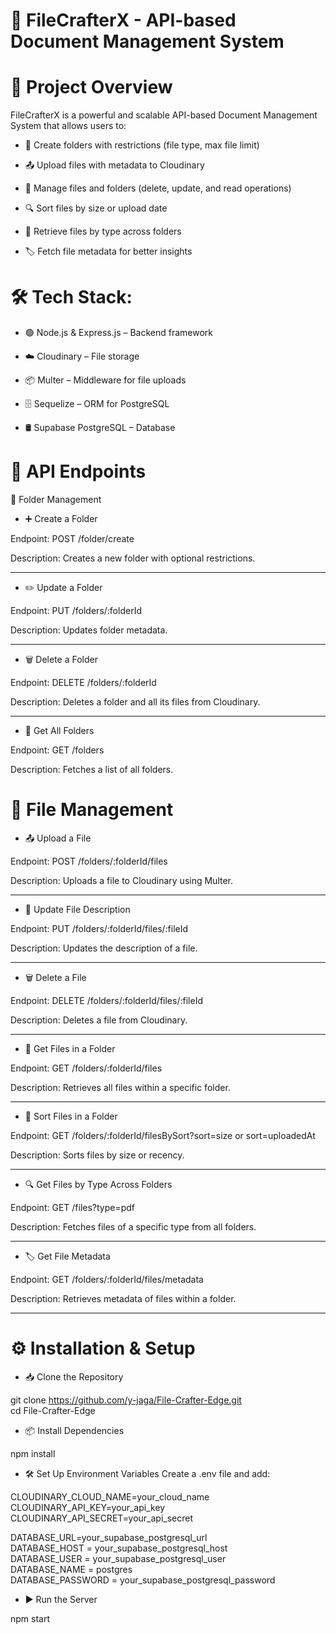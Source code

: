 # 📂 FileCrafterX - API-based Document Management System

# 🚀 Project Overview

FileCrafterX is a powerful and scalable API-based Document Management System that allows users to:

- 📁 Create folders with restrictions (file type, max file limit)

- 📤 Upload files with metadata to Cloudinary

- 🔄 Manage files and folders (delete, update, and read operations)

- 🔍 Sort files by size or upload date

- 📄 Retrieve files by type across folders

- 🏷 Fetch file metadata for better insights

# 🛠 Tech Stack:

- 🟢 Node.js & Express.js – Backend framework

- ☁️ Cloudinary – File storage

- 📦 Multer – Middleware for file uploads

- 🗄 Sequelize – ORM for PostgreSQL

- 🛢 Supabase PostgreSQL – Database

# 🔗 API Endpoints

📂 Folder Management

- ➕ Create a Folder

Endpoint: POST /folder/create

Description: Creates a new folder with optional restrictions.

---

- ✏️ Update a Folder

Endpoint: PUT /folders/:folderId

Description: Updates folder metadata.

---

- 🗑 Delete a Folder

Endpoint: DELETE /folders/:folderId

Description: Deletes a folder and all its files from Cloudinary.

---

- 📜 Get All Folders

Endpoint: GET /folders

Description: Fetches a list of all folders.

# 📄 File Management

- 📤 Upload a File

Endpoint: POST /folders/:folderId/files

Description: Uploads a file to Cloudinary using Multer.

---

- 📝 Update File Description

Endpoint: PUT /folders/:folderId/files/:fileId

Description: Updates the description of a file.

---

- 🗑 Delete a File

Endpoint: DELETE /folders/:folderId/files/:fileId

Description: Deletes a file from Cloudinary.

---

- 📂 Get Files in a Folder

Endpoint: GET /folders/:folderId/files

Description: Retrieves all files within a specific folder.

---

- 🔄 Sort Files in a Folder

Endpoint: GET /folders/:folderId/filesBySort?sort=size or sort=uploadedAt

Description: Sorts files by size or recency.

---

- 🔍 Get Files by Type Across Folders

Endpoint: GET /files?type=pdf

Description: Fetches files of a specific type from all folders.

---

- 🏷 Get File Metadata

Endpoint: GET /folders/:folderId/files/metadata

Description: Retrieves metadata of files within a folder.

---

# ⚙️ Installation & Setup

- 📥 Clone the Repository

git clone https://github.com/y-jaga/File-Crafter-Edge.git  
cd File-Crafter-Edge

- 📦 Install Dependencies

npm install

- 🛠 Set Up Environment Variables
  Create a .env file and add:

CLOUDINARY_CLOUD_NAME=your_cloud_name
CLOUDINARY_API_KEY=your_api_key
CLOUDINARY_API_SECRET=your_api_secret

DATABASE_URL=your_supabase_postgresql_url  
DATABASE_HOST = your_supabase_postgresql_host  
DATABASE_USER = your_supabase_postgresql_user  
DATABASE_NAME = postgres  
DATABASE_PASSWORD = your_supabase_postgresql_password

- ▶️ Run the Server

npm start
